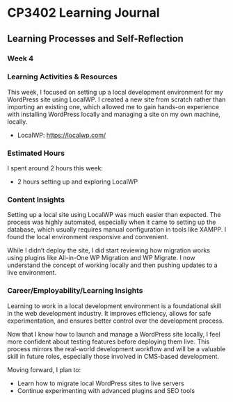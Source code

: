 # CP3402 Learning Journal

## Learning Processes and Self-Reflection

### Week 4

### Learning Activities & Resources
This week, I focused on setting up a local development environment for my WordPress site using LocalWP. I created a new site from scratch rather than importing an existing one, which allowed me to gain hands-on experience with installing WordPress locally and managing a site on my own machine, locally.
- LocalWP: https://localwp.com/

### Estimated Hours

I spent around 2 hours this week:
- 2 hours setting up and exploring LocalWP

### Content Insights
Setting up a local site using LocalWP was much easier than expected. The process was highly automated, especially when it came to setting up the database, which usually requires manual configuration in tools like XAMPP. I found the local environment responsive and convenient.

While I didn’t deploy the site, I did start reviewing how migration works using plugins like All-in-One WP Migration and WP Migrate. I now understand the concept of working locally and then pushing updates to a live environment.

### Career/Employability/Learning Insights
Learning to work in a local development environment is a foundational skill in the web development industry. It improves efficiency, allows for safe experimentation, and ensures better control over the development process.

Now that I know how to launch and manage a WordPress site locally, I feel more confident about testing features before deploying them live. This process mirrors the real-world development workflow and will be a valuable skill in future roles, especially those involved in CMS-based development.

Moving forward, I plan to:
- Learn how to migrate local WordPress sites to live servers
- Continue experimenting with advanced plugins and SEO tools
